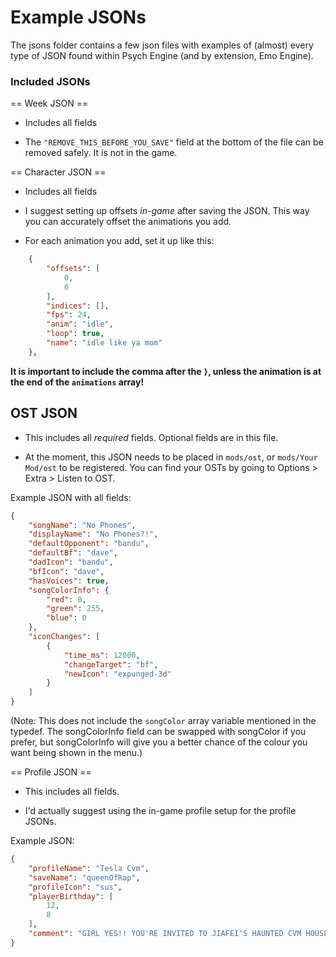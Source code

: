 # Example JSONs

The jsons folder contains a few json files with examples of (almost) every type of JSON found within Psych Engine (and by extension, Emo Engine).

### Included JSONs

== Week JSON ==

- Includes all fields

- The `"REMOVE_THIS_BEFORE_YOU_SAVE"` field at the bottom of the file can be removed safely. It is not in the game.

== Character JSON ==

- Includes all fields

- I suggest setting up offsets *in-game* after saving the JSON. This way you can accurately offset the animations you add.

- For each animation you add, set it up like this:

```json
    {
        "offsets": [
            0,
            0
        ],
        "indices": [],
        "fps": 24,
        "anim": "idle",
        "loop": true,
        "name": "idle like ya mom"
    },
```

**It is important to include the comma after the `}`, unless the animation is at the end of the `animations` array!**

## OST JSON

- This includes all *required* fields. Optional fields are in this file.

- At the moment, this JSON needs to be placed in `mods/ost`, or `mods/Your Mod/ost` to be registered. You can find your OSTs by going to Options > Extra > Listen to OST.

Example JSON with all fields:
```json
{
    "songName": "No Phones",
    "displayName": "No Phones?!",
    "defaultOpponent": "bandu",
    "defaultBf": "dave",
    "dadIcon": "bandu",
    "bfIcon": "dave",
    "hasVoices": true,
    "songColorInfo": {
        "red": 0,
        "green": 255,
        "blue": 0
    },
    "iconChanges": [
        {
            "time_ms": 12000,
            "changeTarget": "bf",
            "newIcon": "expunged-3d"
        }
    ]
}
```

(Note: This does not include the `songColor` array variable mentioned in the typedef. The songColorInfo field can be swapped with songColor if you prefer, but songColorInfo will give you a better chance of the colour you want being shown in the menu.)

== Profile JSON ==

- This includes all fields.

- I'd actually suggest using the in-game profile setup for the profile JSONs.

Example JSON:

```json
{
    "profileName": "Tesla Cvm",
    "saveName": "queenOfRap",
    "profileIcon": "sus",
    "playerBirthday": [
        12,
        8
    ],
    "comment": "GIRL YES!! YOU'RE INVITED TO JIAFEI'S HAUNTED CVM HOUSE! BRING YOUR FAMILY, YOUR OCS, HELL, JUST BRING THE ENTIRE WORLD!!"
}
```